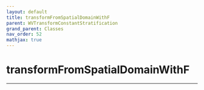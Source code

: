 ```yaml
---
layout: default
title: transformFromSpatialDomainWithF
parent: WVTransformConstantStratification
grand_parent: Classes
nav_order: 52
mathjax: true
---
```


#  transformFromSpatialDomainWithF




---

